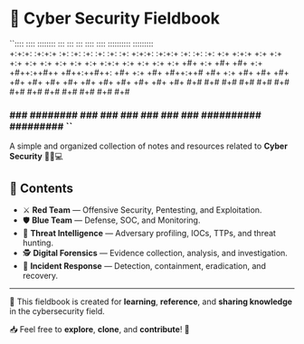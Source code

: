 # 📘 Cyber Security Fieldbook
``::::    ::::   ::::::::  :::    :::     :::     ::::    ::::  :::::::::: :::::::::  
+:+:+: :+:+:+ :+:    :+: :+:    :+:   :+: :+:   +:+:+: :+:+:+ :+:        :+:    :+: 
+:+ +:+:+ +:+ +:+    +:+ +:+    +:+  +:+   +:+  +:+ +:+:+ +:+ +:+        +:+    +:+ 
+#+  +:+  +#+ +#+    +:+ +#++:++#++ +#++:++#++: +#+  +:+  +#+ +#++:++#   +#+    +:+ 
+#+       +#+ +#+    +#+ +#+    +#+ +#+     +#+ +#+       +#+ +#+        +#+    +#+ 
#+#       #+# #+#    #+# #+#    #+# #+#     #+# #+#       #+# #+#        #+#    #+# 
###       ###  ########  ###    ### ###     ### ###       ### ########## #########  ``

A simple and organized collection of notes and resources related to **Cyber Security** 🕵️‍♂️💻

## 📂 Contents

- ⚔️ **Red Team** — Offensive Security, Pentesting, and Exploitation.  
- 🛡️ **Blue Team** — Defense, SOC, and Monitoring.  
- 🧠 **Threat Intelligence** — Adversary profiling, IOCs, TTPs, and threat hunting.  
- 🕵️ **Digital Forensics** — Evidence collection, analysis, and investigation.  
- 🚨 **Incident Response** — Detection, containment, eradication, and recovery.


---

🔐 This fieldbook is created for **learning**, **reference**, and **sharing knowledge** in the cybersecurity field.

📥 Feel free to **explore**, **clone**, and **contribute**! 🚀

